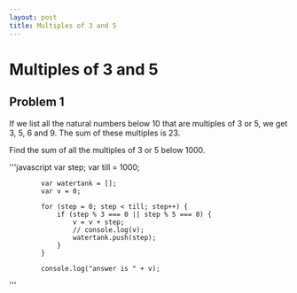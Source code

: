 ```yaml
---
layout: post
title: Multiples of 3 and 5
---
```

# Multiples of 3 and 5
## Problem 1

If we list all the natural numbers below 10 that are multiples of 3 or 5, we get 3, 5, 6 and 9. The sum of these multiples is 23.

Find the sum of all the multiples of 3 or 5 below 1000.

'''javascript
			var step;
			var till = 1000;

			var watertank = [];
			var v = 0;

			for (step = 0; step < till; step++) {
				if (step % 3 === 0 || step % 5 === 0) {
					v = v + step;
					// console.log(v);
					watertank.push(step);
				}
			}

			console.log("answer is " + v);
'''
